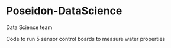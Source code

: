# Poseidon-DataScience
Data Science team

Code to run 5 sensor control boards to measure water properties
